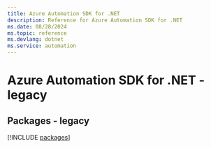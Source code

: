 ```yaml
---
title: Azure Automation SDK for .NET
description: Reference for Azure Automation SDK for .NET
ms.date: 08/28/2024
ms.topic: reference
ms.devlang: dotnet
ms.service: automation
---
```

# Azure Automation SDK for .NET - legacy
## Packages - legacy
[!INCLUDE [packages](automation-index.md)]